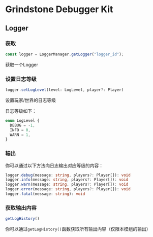 # Grindstone Debugger Kit
## Logger
### 获取
~~~ts
const logger = LoggerManager.getLogger("logger_id");
~~~
获取一个Logger

### 设置日志等级
~~~ts
logger.setLogLevel(level: LogLevel, player?: Player)
~~~
设置玩家/世界的日志等级

日志等级如下：
~~~ts
enum LogLevel {
  DEBUG = -1,
  INFO = 0,
  WARN = 1,
}
~~~

### 输出
你可以通过以下方法向日志输出对应等级的内容：

~~~ts
logger.debug(message: string, players?: Player[]): void
logger.info(message: string, players?: Player[]): void
logger.warn(message: string, players?: Player[]): void
logger.error(message: string, players?: Player[]): void
logger.fatal(message: string): void
~~~

### 获取输出内容
~~~ts
getLogHistory()
~~~
你可以通过`getLogHistory()`函数获取所有输出内容（仅限本模组的输出）
